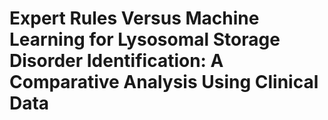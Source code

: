 # Expert Rules Versus Machine Learning for Lysosomal Storage Disorder Identification: A Comparative Analysis Using Clinical Data
